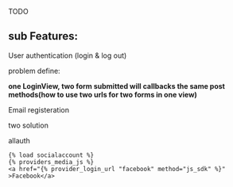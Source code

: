 TODO

## sub Features:

User authentication \(login & log out\)

problem define:

**one LoginView, two form submitted will callbacks the same post methods\(how to use two urls for two forms in one view\)**

Email registeration

two solution

allauth

```
{% load socialaccount %}
{% providers_media_js %}
<a href="{% provider_login_url "facebook" method="js_sdk" %}" >Facebook</a>
```



